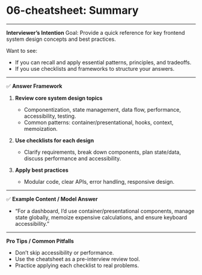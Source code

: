 # 06-cheatsheet: Summary

---

**Interviewer’s Intention**
Goal: Provide a quick reference for key frontend system design concepts and best practices.

Want to see:

- If you can recall and apply essential patterns, principles, and tradeoffs.
- If you use checklists and frameworks to structure your answers.

---

✅ **Answer Framework**

1. **Review core system design topics**

   - Componentization, state management, data flow, performance, accessibility, testing.
   - Common patterns: container/presentational, hooks, context, memoization.

2. **Use checklists for each design**

   - Clarify requirements, break down components, plan state/data, discuss performance and accessibility.

3. **Apply best practices**
   - Modular code, clear APIs, error handling, responsive design.

---

✅ **Example Content / Model Answer**

- “For a dashboard, I’d use container/presentational components, manage state globally, memoize expensive calculations, and ensure keyboard accessibility.”

---

**Pro Tips / Common Pitfalls**

- Don’t skip accessibility or performance.
- Use the cheatsheet as a pre-interview review tool.
- Practice applying each checklist to real problems.
